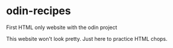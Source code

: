 # odin-recipes

First HTML only website with the odin project

This website won't look pretty. Just here to practice HTML chops.